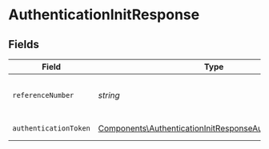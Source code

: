 # AuthenticationInitResponse


## Fields

| Field                                                                                                                                | Type                                                                                                                                 | Required                                                                                                                             | Description                                                                                                                          |
| ------------------------------------------------------------------------------------------------------------------------------------ | ------------------------------------------------------------------------------------------------------------------------------------ | ------------------------------------------------------------------------------------------------------------------------------------ | ------------------------------------------------------------------------------------------------------------------------------------ |
| `referenceNumber`                                                                                                                    | *string*                                                                                                                             | :heavy_check_mark:                                                                                                                   | Numer referencyjny operacji uwierzytelnienia.                                                                                        |
| `authenticationToken`                                                                                                                | [Components\AuthenticationInitResponseAuthenticationToken](../../Models/Components/AuthenticationInitResponseAuthenticationToken.md) | :heavy_check_mark:                                                                                                                   | Token operacji uwierzytelnienia.                                                                                                     |
